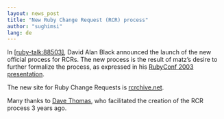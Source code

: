```yaml
---
layout: news_post
title: "New Ruby Change Request (RCR) process"
author: "sughimsi"
lang: de
---
```


In [\[ruby-talk:88503\]][1], David Alan Black announced the launch of
the new official process for RCRs. The new process is the result of
matz’s desire to further formalize the process, as expressed in his
[RubyConf 2003][2] [presentation][3].

The new site for Ruby Change Requests is [rcrchive.net][4].

Many thanks to [Dave Thomas][5], who facilitated the creation of the RCR
process 3 years ago.



[1]: http://blade.nagaokaut.ac.jp/cgi-bin/scat.rb/ruby/ruby-talk/88503 
[2]: http://www.rubyconf.org 
[3]: http://www.rubyist.net/%7Ematz/slides/rc2003 
[4]: http://rcrchive.net 
[5]: http://pragprog.com/pragdave 
